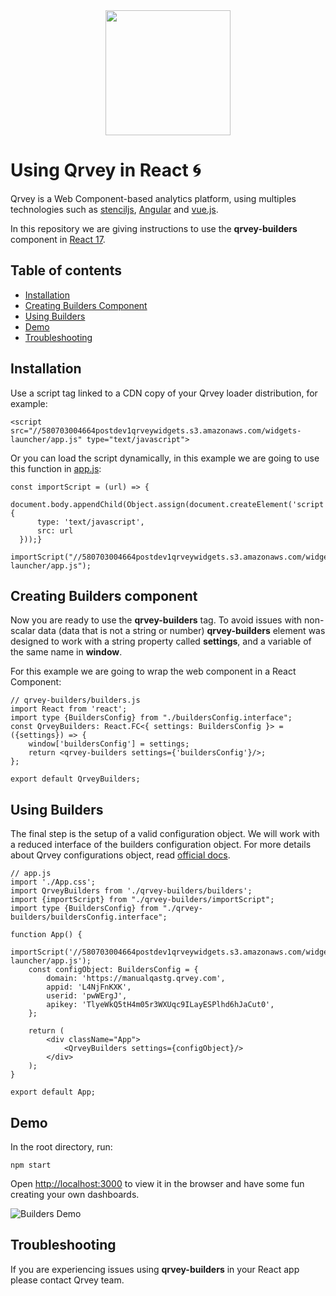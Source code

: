 <div align="center">
	<img src="https://s3.amazonaws.com/cdn.qrvey.com/images/qrvey-logo.svg" width="200" />
</div>

# Using Qrvey in React :cyclone:

Qrvey is a Web Component-based analytics platform, using multiples technologies such as [stenciljs](https://github.com/ionic-team/stencil), [Angular](https://github.com/angular/angular) and [vue.js](https://github.com/vuejs/vue).

In this repository we are giving instructions to use the **qrvey-builders** component in [React 17](https://es.reactjs.org/).

## Table of contents

* [Installation](#installation)
* [Creating Builders Component](#creating-builders-component)
* [Using Builders](#using-builders)
* [Demo](#demo)
* [Troubleshooting](#troubleshooting)

## Installation

Use a script tag linked to a CDN copy of your Qrvey loader distribution, for example:

    <script src="//580703004664postdev1qrveywidgets.s3.amazonaws.com/widgets-launcher/app.js" type="text/javascript">

Or you can load the script dynamically, in this example we are going to use this function in [app.js](https://github.com/qrvey/qrvey-react/blob/master/src/App.js):

	const importScript = (url) => {  
      document.body.appendChild(Object.assign(document.createElement('script'), {  
	      type: 'text/javascript',  
	      src: url  
      }));}
	
	importScript("//580703004664postdev1qrveywidgets.s3.amazonaws.com/widgets-launcher/app.js");


## Creating Builders component

Now you are ready to use the **qrvey-builders** tag. To avoid issues with non-scalar data (data that is not a string or number) **qrvey-builders** element was designed to work with a string property called **settings**, and a variable of the same name in **window**.

For this example we are going to wrap the web component in a React Component:

    // qrvey-builders/builders.js
    import React from 'react';  
    import type {BuildersConfig} from "./buildersConfig.interface";  
    const QrveyBuilders: React.FC<{ settings: BuildersConfig }> = ({settings}) => {
	    window['buildersConfig'] = settings;  
	    return <qrvey-builders settings={'buildersConfig'}/>;  
	};
	
	export default QrveyBuilders;

## Using Builders

The final step is the setup of a valid configuration object. We will work with a reduced interface of the builders configuration object. For more details about Qrvey configurations object, read [official docs](https://qrvey.com/).


    // app.js
    import './App.css';  
    import QrveyBuilders from './qrvey-builders/builders';  
    import {importScript} from "./qrvey-builders/importScript";  
    import type {BuildersConfig} from "./qrvey-builders/buildersConfig.interface";  
    
    function App() {  
	    importScript('//580703004664postdev1qrveywidgets.s3.amazonaws.com/widgets-launcher/app.js');  
	    const configObject: BuildersConfig = {  
		    domain: 'https://manualqastg.qrvey.com',  
		    appid: 'L4NjFnKXK',  
		    userid: 'pwWErgJ',  
		    apikey: 'TlyeWkQ5tH4m05r3WXUqc9ILayESPlhd6hJaCut0',  
	    }; 
	    
	    return (  
		    <div className="App">  
			    <QrveyBuilders settings={configObject}/>
		    </div>
	    );
    }
    
    export default App;

## Demo

In the root directory, run:

    npm start

Open  [http://localhost:3000](http://localhost:3000)  to view it in the browser and have some fun creating your own dashboards.

![Builders Demo](https://s3.amazonaws.com/cdn.qrvey.com/images/builders-demo.gif)

## Troubleshooting
If you are experiencing issues using **qrvey-builders** in your React app please contact Qrvey team.
